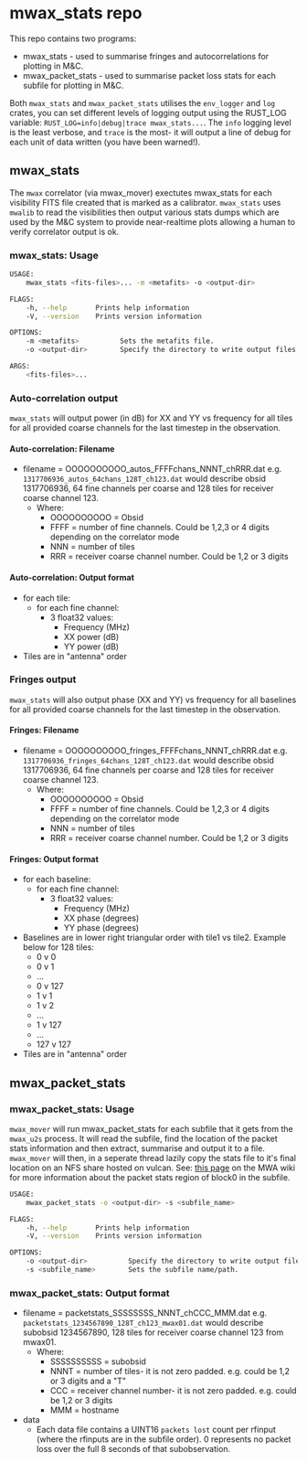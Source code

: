 # mwax_stats repo

This repo contains two programs:

* mwax_stats - used to summarise fringes and autocorrelations for plotting in M&C.
* mwax_packet_stats - used to summarise packet loss stats for each subfile for plotting in M&C.

Both `mwax_stats` and `mwax_packet_stats` utilises the `env_logger` and `log` crates, you can set different levels of logging output using the RUST_LOG variable:
```RUST_LOG=info|debug|trace mwax_stats...```. The `info` logging level is the least verbose, and `trace` is the most- it will output a line of debug for each unit of data written (you have been warned!).

## mwax_stats

The `mwax` correlator (via mwax_mover) exectutes mwax_stats for each visibility FITS file created that is marked as a calibrator. `mwax_stats` uses `mwalib` to read the visibilities then output various stats dumps which are used by the M&C system to provide near-realtime plots allowing a human to verify correlator output is ok.

### mwax_stats: Usage

```bash
USAGE:
    mwax_stats <fits-files>... -m <metafits> -o <output-dir>

FLAGS:
    -h, --help       Prints help information
    -V, --version    Prints version information

OPTIONS:
    -m <metafits>          Sets the metafits file.
    -o <output-dir>        Specify the directory to write output files to.

ARGS:
    <fits-files>...
```

### Auto-correlation output

`mwax_stats` will output power (in dB) for XX and YY vs frequency for all tiles for all provided coarse channels for the last timestep in the observation.

#### Auto-correlation: Filename

* filename = OOOOOOOOOO_autos_FFFFchans_NNNT_chRRR.dat e.g. `1317706936_autos_64chans_128T_ch123.dat` would describe obsid 1317706936, 64 fine channels per coarse and 128 tiles for receiver coarse channel 123.
  * Where:
    * OOOOOOOOOO = Obsid
    * FFFF = number of fine channels. Could be 1,2,3 or 4 digits depending on the correlator mode
    * NNN = number of tiles
    * RRR = receiver coarse channel number. Could be 1,2 or 3 digits

#### Auto-correlation: Output format

* for each tile:
  * for each fine channel:
    * 3 float32 values:
      * Frequency (MHz)
      * XX power (dB)
      * YY power (dB)
* Tiles are in "antenna" order

### Fringes output

`mwax_stats` will also output phase (XX and YY) vs frequency for all baselines for all provided coarse channels for the last timestep in the observation.

#### Fringes: Filename

* filename = OOOOOOOOOO_fringes_FFFFchans_NNNT_chRRR.dat e.g. `1317706936_fringes_64chans_128T_ch123.dat` would describe obsid 1317706936, 64 fine channels per coarse and 128 tiles for receiver coarse channel 123.
  * Where:
    * OOOOOOOOOO = Obsid
    * FFFF = number of fine channels. Could be 1,2,3 or 4 digits depending on the correlator mode
    * NNN = number of tiles
    * RRR = receiver coarse channel number. Could be 1,2 or 3 digits

#### Fringes: Output format

* for each baseline:
  * for each fine channel:
    * 3 float32 values:
      * Frequency (MHz)
      * XX phase (degrees)
      * YY phase (degrees)
* Baselines are in lower right triangular order with tile1 vs tile2. Example below for 128 tiles:
  * 0 v 0
  * 0 v 1
  * ...
  * 0 v 127
  * 1 v 1
  * 1 v 2
  * ...
  * 1 v 127
  * ...
  * 127 v 127
* Tiles are in "antenna" order

## mwax_packet_stats

### mwax_packet_stats: Usage

`mwax_mover` will run mwax_packet_stats for each subfile that it gets from the `mwax_u2s` process. It will read the subfile, find the location of the packet stats information and then extract, summarise and output it to a file. `mwax_mover` will then, in a seperate thread lazily copy the stats file to it's final location on an NFS share hosted on vulcan. See: [this page](https://mwatelescope.atlassian.net/wiki/spaces/MP/pages/24970579/MWAX+PSRDADA+header) on the MWA wiki for more information about the packet stats region of block0 in the subfile.

```bash
USAGE:
    mwax_packet_stats -o <output-dir> -s <subfile_name>

FLAGS:
    -h, --help       Prints help information
    -V, --version    Prints version information

OPTIONS:
    -o <output-dir>          Specify the directory to write output files to.
    -s <subfile_name>        Sets the subfile name/path.
```

### mwax_packet_stats: Output format

* filename = packetstats_SSSSSSSS_NNNT_chCCC_MMM.dat e.g. `packetstats_1234567890_128T_ch123_mwax01.dat` would describe subobsid 1234567890, 128 tiles for receiver coarse channel 123 from mwax01.
  * Where:
    * SSSSSSSSSS = subobsid
    * NNNT = number of tiles- it is not zero padded. e.g. could be 1,2 or 3 digits and a "T"
    * CCC = receiver channel number- it is not zero padded. e.g. could be 1,2 or 3 digits
    * MMM = hostname
* data
  * Each data file contains a UINT16 `packets lost` count per rfinput (where the rfinputs are in the subfile order). 0 represents no packet loss over the full 8 seconds of that subobservation.
